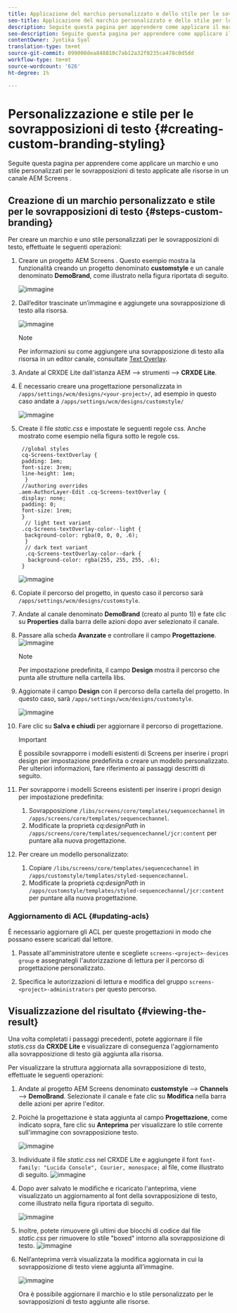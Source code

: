 ```yaml
---
title: Applicazione del marchio personalizzato e dello stile per le sovrapposizioni di testo
seo-title: Applicazione del marchio personalizzato e dello stile per le sovrapposizioni di testo
description: Seguite questa pagina per apprendere come applicare il marchio e lo stile personalizzati per le sovrapposizioni di testo.
seo-description: Seguite questa pagina per apprendere come applicare il marchio e lo stile personalizzati per le sovrapposizioni di testo.
contentOwner: Jyotika Syal
translation-type: tm+mt
source-git-commit: 099000dea848810c7ab12a32f0235ca478c0d5dd
workflow-type: tm+mt
source-wordcount: '626'
ht-degree: 1%

---
```



# Personalizzazione e stile per le sovrapposizioni di testo {#creating-custom-branding-styling}

Seguite questa pagina per apprendere come applicare un marchio e uno stile personalizzati per le sovrapposizioni di testo applicate alle risorse in un canale AEM Screens .

## Creazione di un marchio personalizzato e stile per le sovrapposizioni di testo {#steps-custom-branding}

Per creare un marchio e uno stile personalizzati per le sovrapposizioni di testo, effettuate le seguenti operazioni:

1. Creare un progetto AEM Screens . Questo esempio mostra la funzionalità creando un progetto denominato **customstyle** e un canale denominato **DemoBrand**, come illustrato nella figura riportata di seguito.

   ![immagine](/help/user-guide/assets/custom-brand/custom-brand1.png)

1. Dall’editor trascinate un’immagine e aggiungete una sovrapposizione di testo alla risorsa.

   ![immagine](/help/user-guide/assets/custom-brand/custom-brand2.png)

   >[!NOTE]
   >Per informazioni su come aggiungere una sovrapposizione di testo alla risorsa in un editor canale, consultate [Text Overlay](/help/user-guide/text-overlay.md).

1. Andate al CRXDE Lite dall&#39;istanza AEM —> strumenti —> **CRXDE Lite**.

1. È necessario creare una progettazione personalizzata in `/apps/settings/wcm/designs/<your-project>/`, ad esempio in questo caso andate a `/apps/settings/wcm/designs/customstyle/`

   ![immagine](/help/user-guide/assets/custom-brand/custom-brand3.png)

1. Create il file *static.css* e impostate le seguenti regole css. Anche mostrato come esempio nella figura sotto le regole css.

   ```shell
    //global styles
    cq-Screens-textOverlay {
    padding: 1em;
    font-size: 3rem;
    line-height: 1em;
     }
    //authoring overrides
   .aem-AuthorLayer-Edit .cq-Screens-textOverlay {
    display: none;
    padding: 0;
    font-size: 1rem;
    }
     // light text variant
    .cq-Screens-textOverlay-color--light {
     background-color: rgba(0, 0, 0, .6);
     }
     // dark text variant
     .cq-Screens-textOverlay-color--dark {
      background-color: rgba(255, 255, 255, .6);
    }
   ```

   ![immagine](/help/user-guide/assets/custom-brand/custom-brand4.png)

1. Copiate il percorso del progetto, in questo caso il percorso sarà `/apps/settings/wcm/designs/customstyle`.

1. Andate al canale denominato **DemoBrand** (creato al punto 1)) e fate clic su **Properties** dalla barra delle azioni dopo aver selezionato il canale.

1. Passare alla scheda **Avanzate** e controllare il campo **Progettazione**.
   ![immagine](/help/user-guide/assets/custom-brand/custom-brand5.png)

   >[!NOTE]
   >Per impostazione predefinita, il campo **Design** mostra il percorso che punta alle strutture nella cartella libs.

1. Aggiornate il campo **Design** con il percorso della cartella del progetto. In questo caso, sarà `/apps/settings/wcm/designs/customstyle`.

   ![immagine](/help/user-guide/assets/custom-brand/custom-brand6.png)

1. Fare clic su **Salva e chiudi** per aggiornare il percorso di progettazione.

   >[!IMPORTANT]
   >È possibile sovrapporre i modelli esistenti di Screens per inserire i propri design per impostazione predefinita o creare un modello personalizzato. Per ulteriori informazioni, fare riferimento ai passaggi descritti di seguito.

1. Per sovrapporre i modelli Screens esistenti per inserire i propri design per impostazione predefinita:

   1. Sovrapposizione `/libs/screens/core/templates/sequencechannel` in `/apps/screens/core/templates/sequencechannel`.
   1. Modificate la proprietà *cq:designPath* in `/apps/screens/core/templates/sequencechannel/jcr:content` per puntare alla nuova progettazione.

1. Per creare un modello personalizzato:
   1. Copiare `/libs/screens/core/templates/sequencechannel` in `/apps/customstyle/templates/styled-sequencechannel`.
   1. Modificate la proprietà *cq:designPath* in `/apps/customstyle/templates/styled-sequencechannel/jcr:content` per puntare alla nuova progettazione.


### Aggiornamento di ACL {#updating-acls}

È necessario aggiornare gli ACL per queste progettazioni in modo che possano essere scaricati dal lettore.

1. Passate all&#39;amministratore utente e scegliete `screens-<project>-devices group` e assegnategli l&#39;autorizzazione di lettura per il percorso di progettazione personalizzato.

1. Specifica le autorizzazioni di lettura e modifica del gruppo `screens-<project>-administrators` per questo percorso.

## Visualizzazione del risultato {#viewing-the-result}

Una volta completati i passaggi precedenti, potete aggiornare il file *statis.css* da **CRXDE Lite** e visualizzare di conseguenza l&#39;aggiornamento alla sovrapposizione di testo già aggiunta alla risorsa.

Per visualizzare la struttura aggiornata alla sovrapposizione di testo, effettuate le seguenti operazioni:

1. Andate al progetto AEM Screens  denominato **customstyle** —> **Channels** —> **DemoBrand**. Selezionate il canale e fate clic su **Modifica** nella barra delle azioni per aprire l&#39;editor.

1. Poiché la progettazione è stata aggiunta al campo **Progettazione**, come indicato sopra, fare clic su **Anteprima** per visualizzare lo stile corrente sull&#39;immagine con sovrapposizione testo.

   ![immagine](/help/user-guide/assets/custom-brand/custom-brand7.png)

1. Individuate il file *static.css* nel CRXDE Lite e aggiungete il font `font-family: "Lucida Console", Courier, monospace;` al file, come illustrato di seguito.
   ![immagine](/help/user-guide/assets/custom-brand/custom-brand8.png)

1. Dopo aver salvato le modifiche e ricaricato l&#39;anteprima, viene visualizzato un aggiornamento al font della sovrapposizione di testo, come illustrato nella figura riportata di seguito.

   ![immagine](/help/user-guide/assets/custom-brand/custom-brand9.png)

1. Inoltre, potete rimuovere gli ultimi due blocchi di codice dal file *static.css* per rimuovere lo stile &quot;boxed&quot; intorno alla sovrapposizione di testo.
   ![immagine](/help/user-guide/assets/custom-brand/custom-brand10.png)

1. Nell’anteprima verrà visualizzata la modifica aggiornata in cui la sovrapposizione di testo viene aggiunta all’immagine.

   ![immagine](/help/user-guide/assets/custom-brand/custom-brand11.png)

   Ora è possibile aggiornare il marchio e lo stile personalizzato per le sovrapposizioni di testo aggiunte alle risorse.









